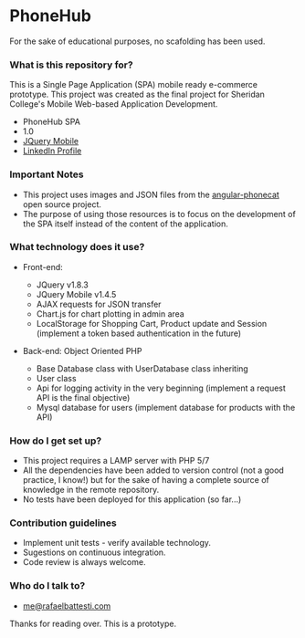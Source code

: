# PhoneHub #

For the sake of educational purposes, no scafolding has been used.

### What is this repository for? ###
This is a Single Page Application (SPA) mobile ready e-commerce prototype.
This project was created as the final project for Sheridan College's Mobile Web-based Application Development.
* PhoneHub SPA
* 1.0
* [JQuery Mobile](https://jquerymobile.com/)
* [LinkedIn Profile](https://ca.linkedin.com/in/rafaelbattesti)

### Important Notes ###

* This project uses images and JSON files from the [angular-phonecat](https://github.com/angular/angular-phonecat) open source project.
* The purpose of using those resources is to focus on the development of the SPA itself instead of the content of the application.

### What technology does it use? ###
* Front-end:
    * JQuery v1.8.3
    * JQuery Mobile v1.4.5
    * AJAX requests for JSON transfer
    * Chart.js for chart plotting in admin area
    * LocalStorage for Shopping Cart, Product update and Session (implement a token based authentication in the future)

* Back-end: Object Oriented PHP
    * Base Database class with UserDatabase class inheriting
    * User class
    * Api for logging activity in the very beginning (implement a request API is the final objective)
    * Mysql database for users (implement database for products with the API)

### How do I get set up? ###

* This project requires a LAMP server with PHP 5/7
* All the dependencies have been added to version control (not a good practice, I know!) but for the sake of having a complete source of knowledge in the remote repository.
* No tests have been deployed for this application (so far...)

### Contribution guidelines ###

* Implement unit tests - verify available technology.
* Sugestions on continuous integration.
* Code review is always welcome.

### Who do I talk to? ###

* <me@rafaelbattesti.com>

Thanks for reading over. This is a prototype.
